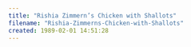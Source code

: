 ```yaml
---
title: "Rishia Zimmern’s Chicken with Shallots"
filename: "Rishia-Zimmerns-Chicken-with-Shallots"
created: 1989-02-01 14:51:28
---
```

